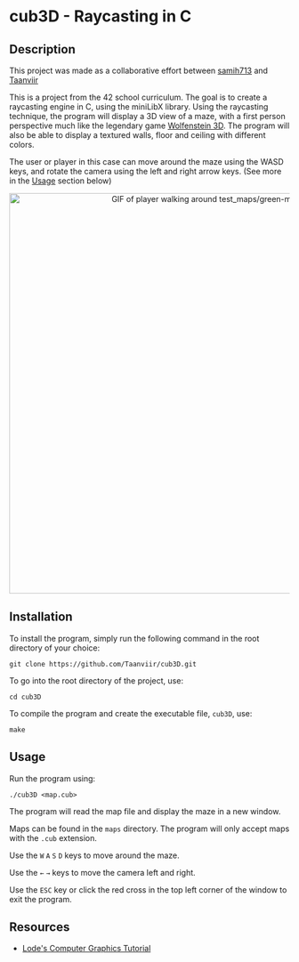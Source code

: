 # cub3D - Raycasting in C

## Description

This project was made as a collaborative effort between [samih713](https://github.com/samih713/) and [Taanviir](https://github.com/Taanviir)

This is a project from the 42 school curriculum. The goal is to create a raycasting engine in C, using the miniLibX library. Using the raycasting technique, the program will display a 3D view of a maze, with a first person perspective much like the legendary game [Wolfenstein 3D](https://en.wikipedia.org/wiki/Wolfenstein_3D). The program will also be able to display a textured walls, floor and ceiling with different colors.

The user or player in this case can move around the maze using the WASD keys, and rotate the camera using the left and right arrow keys. (See more in the [Usage](#usage) section below)

<p align="center">
  <img src="./gameplay.gif" alt="GIF of player walking around test_maps/green-map.cub" width="720" />
</p>

## Installation

To install the program, simply run the following command in the root directory of your choice:

```
git clone https://github.com/Taanviir/cub3D.git
```

To go into the root directory of the project, use:
```
cd cub3D
```

To compile the program and create the executable file, `cub3D`, use:
```
make
```

## Usage

Run the program using:
```
./cub3D <map.cub>
```

The program will read the map file and display the maze in a new window.

Maps can be found in the `maps` directory. The program will only accept maps with the `.cub` extension.

Use the `W` `A` `S` `D` keys to move around the maze.

Use the `←` `→` keys to move the camera left and right.

Use the `ESC` key or click the red cross in the top left corner of the window to exit the program.

## Resources

- [Lode's Computer Graphics Tutorial](https://lodev.org/cgtutor/raycasting.html)
